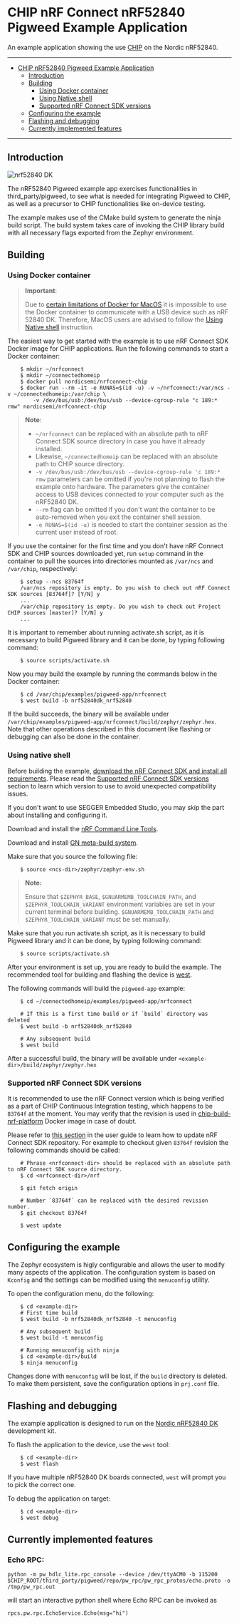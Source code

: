 # CHIP nRF Connect nRF52840 Pigweed Example Application

An example application showing the use
[CHIP](https://github.com/project-chip/connectedhomeip) on the Nordic nRF52840.

<hr>

-   [CHIP nRF52840 Pigweed Example Application](#chip-nrf52840-pigweed-example-application)
    -   [Introduction](#introduction)
    -   [Building](#building)
        -   [Using Docker container](#using-docker-container)
        -   [Using Native shell](#using-native-shell)
        -   [Supported nRF Connect SDK versions](#supported-nrf-connect-sdk-versions)
    -   [Configuring the example](#configuring-the-example)
    -   [Flashing and debugging](#flashing-and-debugging)
    -   [Currently implemented features](#currently-implemented-features)

<hr>

<a name="intro"></a>

## Introduction

![nrf52840 DK](../../platform/nrf528xx/doc/images/nrf52840-dk.jpg)

The nRF52840 Pigweed example app exercises functionalities in
third_party/pigweed, to see what is needed for integrating Pigweed to CHIP, as
well as a precursor to CHIP functionalities like on-device testing.

The example makes use of the CMake build system to generate the ninja build
script. The build system takes care of invoking the CHIP library build with all
necessary flags exported from the Zephyr environment.

<a name="building"></a>

## Building

### Using Docker container

> **Important**:
>
> Due to
> [certain limitations of Docker for MacOS](https://docs.docker.com/docker-for-mac/faqs/#can-i-pass-through-a-usb-device-to-a-container)
> it is impossible to use the Docker container to communicate with a USB device
> such as nRF 52840 DK. Therefore, MacOS users are advised to follow the
> [Using Native shell](#using-native-shell) instruction.

The easiest way to get started with the example is to use nRF Connect SDK Docker
image for CHIP applications. Run the following commands to start a Docker
container:

        $ mkdir ~/nrfconnect
        $ mkdir ~/connectedhomeip
        $ docker pull nordicsemi/nrfconnect-chip
        $ docker run --rm -it -e RUNAS=$(id -u) -v ~/nrfconnect:/var/ncs -v ~/connectedhomeip:/var/chip \
            -v /dev/bus/usb:/dev/bus/usb --device-cgroup-rule "c 189:* rmw" nordicsemi/nrfconnect-chip

> **Note**:
>
> -   `~/nrfconnect` can be replaced with an absolute path to nRF Connect SDK
>     source directory in case you have it already installed.
> -   Likewise, `~/connectedhomeip` can be replaced with an absolute path to
>     CHIP source directory.
> -   `-v /dev/bus/usb:/dev/bus/usb --device-cgroup-rule 'c 189:* rmw`
>     parameters can be omitted if you're not planning to flash the example onto
>     hardware. The parameters give the container access to USB devices
>     connected to your computer such as the nRF52840 DK.
> -   `--rm` flag can be omitted if you don't want the container to be
>     auto-removed when you exit the container shell session.
> -   `-e RUNAS=$(id -u)` is needed to start the container session as the
>     current user instead of root.

If you use the container for the first time and you don't have nRF Connect SDK
and CHIP sources downloaded yet, run `setup` command in the container to pull
the sources into directories mounted as `/var/ncs` and `/var/chip`,
respectively:

        $ setup --ncs 83764f
        /var/ncs repository is empty. Do you wish to check out nRF Connect SDK sources [83764f]? [Y/N] y
        ...
        /var/chip repository is empty. Do you wish to check out Project CHIP sources [master]? [Y/N] y
        ...

It is important to remember about running activate.sh script, as it is necessary to build Pigweed library
and it can be done, by typing following command:

        $ source scripts/activate.sh

Now you may build the example by running the commands below in the Docker
container:

        $ cd /var/chip/examples/pigweed-app/nrfconnect
        $ west build -b nrf52840dk_nrf52840

If the build succeeds, the binary will be available under
`/var/chip/examples/pigweed-app/nrfconnect/build/zephyr/zephyr.hex`. Note that
other operations described in this document like flashing or debugging can also
be done in the container.

### Using native shell

Before building the example,
[download the nRF Connect SDK and install all requirements](https://developer.nordicsemi.com/nRF_Connect_SDK/doc/latest/nrf/gs_installing.html).
Please read the
[Supported nRF Connect SDK versions](#supported-nrf-connect-sdk-versions)
section to learn which version to use to avoid unexpected compatibility issues.

If you don't want to use SEGGER Embedded Studio, you may skip the part about
installing and configuring it.

Download and install the
[nRF Command Line Tools](https://www.nordicsemi.com/Software-and-Tools/Development-Tools/nRF-Command-Line-Tools).

Download and install [GN meta-build system](https://gn.googlesource.com/gn/).

Make sure that you source the following file:

        $ source <ncs-dir>/zephyr/zephyr-env.sh

> **Note:**
>
> Ensure that `$ZEPHYR_BASE`, `$GNUARMEMB_TOOLCHAIN_PATH`, and
> `$ZEPHYR_TOOLCHAIN_VARIANT` environment variables are set in your current
> terminal before building. `$GNUARMEMB_TOOLCHAIN_PATH` and
> `$ZEPHYR_TOOLCHAIN_VARIANT` must be set manually.

Make sure that you run activate.sh script, as it is necessary to build Pigweed library and it can be done, by typing
following command:

        $ source scripts/activate.sh


After your environment is set up, you are ready to build the example. The
recommended tool for building and flashing the device is
[west](https://docs.zephyrproject.org/latest/guides/west/).

The following commands will build the `pigweed-app` example:

        $ cd ~/connectedhomeip/examples/pigweed-app/nrfconnect

        # If this is a first time build or if `build` directory was deleted
        $ west build -b nrf52840dk_nrf52840

        # Any subsequent build
        $ west build

After a successful build, the binary will be available under
`<example-dir>/build/zephyr/zephyr.hex`

### Supported nRF Connect SDK versions

It is recommended to use the nRF Connect version which is being verified as a
part of CHIP Continuous Integration testing, which happens to be `83764f` at the
moment. You may verify that the revision is used in
[chip-build-nrf-platform](https://github.com/project-chip/connectedhomeip/blob/master/integrations/docker/images/chip-build-nrf-platform/Dockerfile)
Docker image in case of doubt.

Please refer to
[this section](https://developer.nordicsemi.com/nRF_Connect_SDK/doc/latest/nrf/gs_installing.html#updating-the-repositories)
in the user guide to learn how to update nRF Connect SDK repository. For example
to checkout given `83764f` revision the following commands should be called:

        # Phrase <nrfconnect-dir> should be replaced with an absolute path to nRF Connect SDK source directory.
        $ cd <nrfconnect-dir>/nrf

        $ git fetch origin

        # Number `83764f` can be replaced with the desired revision number.
        $ git checkout 83764f

        $ west update

<a name="configuring"></a>

## Configuring the example

The Zephyr ecosystem is higly configurable and allows the user to modify many
aspects of the application. The configuration system is based on `Kconfig` and
the settings can be modified using the `menuconfig` utility.

To open the configuration menu, do the following:

        $ cd <example-dir>
        # First time build
        $ west build -b nrf52840dk_nrf52840 -t menuconfig

        # Any subsequent build
        $ west build -t menuconfig

        # Running menuconfig with ninja
        $ cd <example-dir>/build
        $ ninja menuconfig

Changes done with `menuconfig` will be lost, if the `build` directory is
deleted. To make them persistent, save the configuration options in `prj.conf`
file.

<a name="flashing"></a>

## Flashing and debugging

The example application is designed to run on the
[Nordic nRF52840 DK](https://www.nordicsemi.com/Software-and-Tools/Development-Kits/nRF52840-DK)
development kit.

To flash the application to the device, use the `west` tool:

        $ cd <example-dir>
        $ west flash

If you have multiple nRF52840 DK boards connected, `west` will prompt you to
pick the correct one.

To debug the application on target:

        $ cd <example-dir>
        $ west debug

<a name="currently-implemented-features"></a>

## Currently implemented features

### Echo RPC:

```
python -m pw_hdlc_lite.rpc_console --device /dev/ttyACM0 -b 115200 $CHIP_ROOT/third_party/pigweed/repo/pw_rpc/pw_rpc_protos/echo.proto -o /tmp/pw_rpc.out
```

will start an interactive python shell where Echo RPC can be invoked as

```
rpcs.pw.rpc.EchoService.Echo(msg="hi")
```
